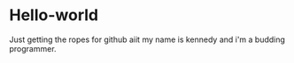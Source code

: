 # Hello-world
Just getting the ropes for github
aiit my name is kennedy
and i'm a budding programmer.
